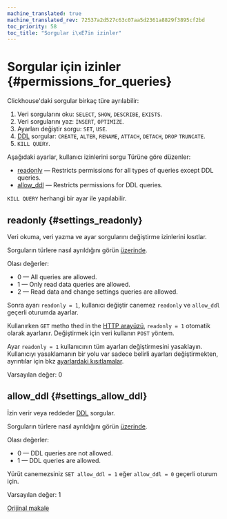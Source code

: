 ```yaml
---
machine_translated: true
machine_translated_rev: 72537a2d527c63c07aa5d2361a8829f3895cf2bd
toc_priority: 58
toc_title: "Sorgular i\xE7in izinler"
---
```


# Sorgular için izinler {#permissions_for_queries}

Clickhouse'daki sorgular birkaç türe ayrılabilir:

1.  Veri sorgularını oku: `SELECT`, `SHOW`, `DESCRIBE`, `EXISTS`.
2.  Veri sorgularını yaz: `INSERT`, `OPTIMIZE`.
3.  Ayarları değiştir sorgu: `SET`, `USE`.
4.  [DDL](https://en.wikipedia.org/wiki/Data_definition_language) sorgular: `CREATE`, `ALTER`, `RENAME`, `ATTACH`, `DETACH`, `DROP` `TRUNCATE`.
5.  `KILL QUERY`.

Aşağıdaki ayarlar, kullanıcı izinlerini sorgu Türüne göre düzenler:

-   [readonly](#settings_readonly) — Restricts permissions for all types of queries except DDL queries.
-   [allow_ddl](#settings_allow_ddl) — Restricts permissions for DDL queries.

`KILL QUERY` herhangi bir ayar ile yapılabilir.

## readonly {#settings_readonly}

Veri okuma, veri yazma ve ayar sorgularını değiştirme izinlerini kısıtlar.

Sorguların türlere nasıl ayrıldığını görün [üzerinde](#permissions_for_queries).

Olası değerler:

-   0 — All queries are allowed.
-   1 — Only read data queries are allowed.
-   2 — Read data and change settings queries are allowed.

Sonra ayarı `readonly = 1`, kullanıcı değiştir canemez `readonly` ve `allow_ddl` geçerli oturumda ayarlar.

Kullanırken `GET` metho thed in the [HTTP arayüzü](../../interfaces/http.md), `readonly = 1` otomatik olarak ayarlanır. Değiştirmek için veri kullanın `POST` yöntem.

Ayar `readonly = 1` kullanıcının tüm ayarları değiştirmesini yasaklayın. Kullanıcıyı yasaklamanın bir yolu var
sadece belirli ayarları değiştirmekten, ayrıntılar için bkz [ayarlardaki kısıtlamalar](constraints-on-settings.md).

Varsayılan değer: 0

## allow_ddl {#settings_allow_ddl}

İzin verir veya reddeder [DDL](https://en.wikipedia.org/wiki/Data_definition_language) sorgular.

Sorguların türlere nasıl ayrıldığını görün [üzerinde](#permissions_for_queries).

Olası değerler:

-   0 — DDL queries are not allowed.
-   1 — DDL queries are allowed.

Yürüt canemezsiniz `SET allow_ddl = 1` eğer `allow_ddl = 0` geçerli oturum için.

Varsayılan değer: 1

[Orijinal makale](https://clickhouse.tech/docs/en/operations/settings/permissions_for_queries/) <!--hide-->
